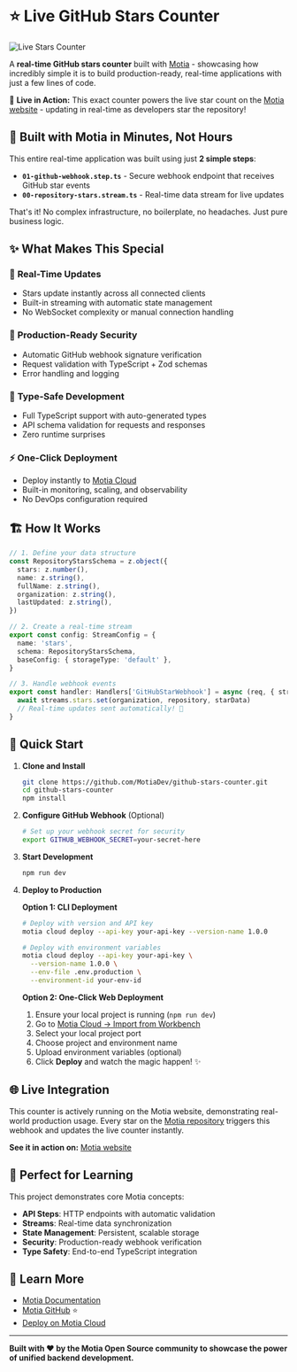 # ⭐ Live GitHub Stars Counter

![Live Stars Counter](./public/motia-star.gif)

A **real-time GitHub stars counter** built with [Motia](https://motia.dev) - showcasing how incredibly simple it is to build production-ready, real-time applications with just a few lines of code.

🎯 **Live in Action:** This exact counter powers the live star count on the [Motia website](https://motia.dev) - updating in real-time as developers star the repository!

## 🚀 Built with Motia in Minutes, Not Hours

This entire real-time application was built using just **2 simple steps**:

- **`01-github-webhook.step.ts`** - Secure webhook endpoint that receives GitHub star events
- **`00-repository-stars.stream.ts`** - Real-time data stream for live updates

That's it! No complex infrastructure, no boilerplate, no headaches. Just pure business logic.

## ✨ What Makes This Special

### 🔄 **Real-Time Updates**
- Stars update instantly across all connected clients
- Built-in streaming with automatic state management
- No WebSocket complexity or manual connection handling

### 🔐 **Production-Ready Security**  
- Automatic GitHub webhook signature verification
- Request validation with TypeScript + Zod schemas
- Error handling and logging

### 🎯 **Type-Safe Development**
- Full TypeScript support with auto-generated types
- API schema validation for requests and responses
- Zero runtime surprises

### ⚡ **One-Click Deployment**
- Deploy instantly to [Motia Cloud](https://motia.cloud)
- Built-in monitoring, scaling, and observability
- No DevOps configuration required

## 🏗️ How It Works

```typescript
// 1. Define your data structure
const RepositoryStarsSchema = z.object({
  stars: z.number(),
  name: z.string(),
  fullName: z.string(),
  organization: z.string(),
  lastUpdated: z.string(),
})

// 2. Create a real-time stream
export const config: StreamConfig = {
  name: 'stars',
  schema: RepositoryStarsSchema,
  baseConfig: { storageType: 'default' },
}

// 3. Handle webhook events
export const handler: Handlers['GitHubStarWebhook'] = async (req, { streams }) => {
  await streams.stars.set(organization, repository, starData)
  // Real-time updates sent automatically! 🎉
}
```

## 🚀 Quick Start

1. **Clone and Install**
   ```bash
   git clone https://github.com/MotiaDev/github-stars-counter.git
   cd github-stars-counter
   npm install
   ```

2. **Configure GitHub Webhook** (Optional)
   ```bash
   # Set up your webhook secret for security
   export GITHUB_WEBHOOK_SECRET=your-secret-here
   ```

3. **Start Development**
   ```bash
   npm run dev
   ```

4. **Deploy to Production**
   
   **Option 1: CLI Deployment**
   ```bash
   # Deploy with version and API key
   motia cloud deploy --api-key your-api-key --version-name 1.0.0
   
   # Deploy with environment variables
   motia cloud deploy --api-key your-api-key \
     --version-name 1.0.0 \
     --env-file .env.production \
     --environment-id your-env-id
   ```
   
   **Option 2: One-Click Web Deployment**
   1. Ensure your local project is running (`npm run dev`)
   2. Go to [Motia Cloud -> Import from Workbench](https://motia.cloud)
   3. Select your local project port
   4. Choose project and environment name
   5. Upload environment variables (optional)
   6. Click **Deploy** and watch the magic happen! ✨

## 🌐 Live Integration

This counter is actively running on the Motia website, demonstrating real-world production usage. Every star on the [Motia repository](https://github.com/MotiaDev/motia) triggers this webhook and updates the live counter instantly.

**See it in action on:** [Motia website](https://motia.dev)

## 🎯 Perfect for Learning

This project demonstrates core Motia concepts:

- **API Steps**: HTTP endpoints with automatic validation
- **Streams**: Real-time data synchronization  
- **State Management**: Persistent, scalable storage
- **Security**: Production-ready webhook verification
- **Type Safety**: End-to-end TypeScript integration

## 🔗 Learn More

- [Motia Documentation](https://motia.dev/docs)
- [Motia GitHub](https://github.com/MotiaDev/motia) ⭐
- [Deploy on Motia Cloud](https://motia.cloud)

---

**Built with ❤️ by the Motia Open Source community to showcase the power of unified backend development.**
